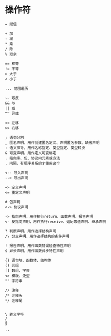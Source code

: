 # 操作符
    = 赋值

    + 加
    - 减
    * 乘
    / 除
    % 取余

    == 相等
    != 不等
    > 大于
    < 小于

    ... 范围遍历

    ~~ 取反
    && 与
    || 或
    ^^ 异或

    << 左移
    >> 右移

    ; 语句分割
    _ 匿名声明，用作创建匿名定义、声明匿名参数、缺省声明
    : 语义推导，用作名称指定、类型指定、类型转换
    & 可变声明，用作定义可变绑定  
    . 指向库、包、协议内元素或方法
    , 间隔，有顺序关系的才使用这个

    <-- 导入声明
    --> 导出声明

    => 定义声明
    <= 重定义声明

    # 包声明
    <-> 协议声明

    -> 指向声明，用作执行return、函数声明、报告声明
    <- 反指向声明，用作执行receive、遍历取值声明、继承声明
    
    ? 判断声明，用作选择结构声明
    /\ 分支声明，用作选择结构的条件声明

    ! 报告声明，用作函数错误检查特性声明
    $ 异步声明，用作函数异步特性声明

    {} 语句块、函数体、结构体
    () 元组
    [] 数组、字典
    <> 模板、泛型
    "" 字符串

    // 注释
    /* 注释头
    */ 注释尾


    \ 转义字符
    / 
    @
    `
    ''
